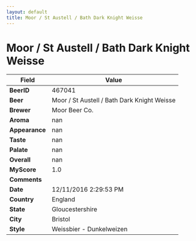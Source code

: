 ```yaml
---
layout: default
title: Moor / St Austell / Bath Dark Knight Weisse
---
```


# Moor / St Austell / Bath Dark Knight Weisse

| Field         | Value     |
|---------------|-----------|
| **BeerID** | 467041 |
| **Beer** | Moor / St Austell / Bath Dark Knight Weisse |
| **Brewer** | Moor Beer Co. |
| **Aroma** | nan |
| **Appearance** | nan |
| **Taste** | nan |
| **Palate** | nan |
| **Overall** | nan |
| **MyScore** | 1.0 |
| **Comments** |   |
| **Date** | 12/11/2016 2:29:53 PM |
| **Country** | England |
| **State** | Gloucestershire |
| **City** | Bristol |
| **Style** | Weissbier - Dunkelweizen |
